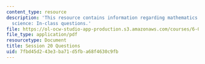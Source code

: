 ```yaml
---
content_type: resource
description: 'This resource contains information regarding mathematics for computer
  science: In-class questions.'
file: https://ol-ocw-studio-app-production.s3.amazonaws.com/courses/6-042j-mathematics-for-computer-science-spring-2015/7fbd45d243e3ba71d5fba68f4630c9fb_MIT6_042JS15_cp20.pdf
file_type: application/pdf
resourcetype: Document
title: Session 20 Questions
uid: 7fbd45d2-43e3-ba71-d5fb-a68f4630c9fb
---
```


